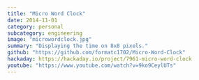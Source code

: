 ```yaml
---
title: "Micro Word Clock"
date: 2014-11-01
category: personal
subcategory: engineering
image: "microwordclock.jpg"
summary: "Displaying the time on 8x8 pixels."
github: "https://github.com/formatc1702/Micro-Word-Clock"
hackaday: https://hackaday.io/project/7961-micro-word-clock
youtube: "https://www.youtube.com/watch?v=9ko9CeylUTs"
---
```

